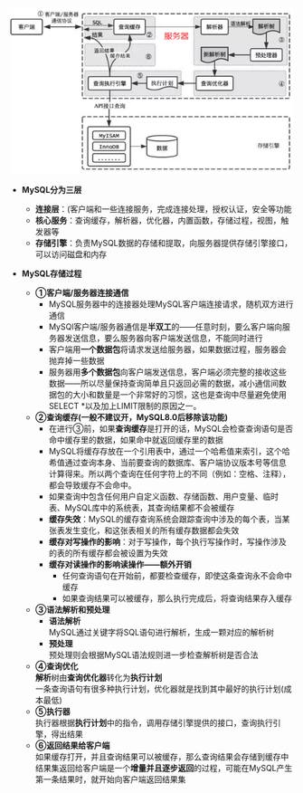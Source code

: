 ![alt 属性文本](p/img_3.png)  
* **MySQL分为三层**
  * **连接层**：(客户端和一些连接服务，完成连接处理，授权认证，安全等功能
  * **核心服务**：查询缓存，解析器，优化器，内置函数，存储过程，视图，触发器等  
  * **存储引擎**：负责MySQL数据的存储和提取，向服务器提供存储引擎接口，可以访问磁盘和内存  


* **MySQL存储过程**   
   * **①客户端/服务器连接通信**   
     * MySQL服务器中的连接器处理MySQL客户端连接请求，随机双方进行通信
     * MySQl客户端/服务器通信是**半双工**的——任意时刻，要么客户端向服务器发送信息，要么服务器向客户端发送信息，不能同时进行    
     * 客户端用**一个数据包**将请求发送给服务器，如果数据过程，服务器会抛弃掉一些数据   
     * 服务器用**多个数据包**向客户端发送信息，客户端必须完整的接收这些数据——所以尽量保持查询简单且只返回必需的数据，减小通信间数据包的大小和数量是一个非常好的习惯，这也是查询中尽量避免使用SELECT *以及加上LIMIT限制的原因之一。
   * **②查询缓存(一般不建议开，MySQL8.0后移除该功能)**   
     * 在进行③前，如果**查询缓存**是打开的话，MySQL会检查查询语句是否命中缓存里的数据，如果命中就返回缓存里的数据   
     * MySQL将缓存存放在一个引用表中，通过一个哈希值来索引，这个哈希值通过查询本身、当前要查询的数据库、客户端协议版本号等信息计算得来。所以两个查询在任何字符上的不同（例如：空格、注释），都会导致缓存不会命中。   
     * 如果查询中包含任何用户自定义函数、存储函数、用户变量、临时表、MySQL库中的系统表，其查询结果都不会被缓存   
     * **缓存失效**：MySQL的缓存查询系统会跟踪查询中涉及的每个表，当某张表发生变化，和这张表相关的所有缓存数据都会失效    
     * **缓存对写操作的影响**：对于写操作，每个执行写操作时，写操作涉及的表的所有缓存都会被设置为失效    
     * **缓存对读操作的影响读操作——额外开销**  
        * 任何查询语句在开始前，都要检查缓存，即使这条查询永不会命中缓存 
        * 如果查询结果可以被缓存，那么执行完成后，将查询结果存入缓存  
   * **③语法解析和预处理**   
     * **语法解析**  
       MySQL通过关键字将SQL语句进行解析，生成一颗对应的解析树   
     * **预处理**  
       预处理则会根据MySQL语法规则进一步检查解析树是否合法
   * **④查询优化**   
     **解析**树由**查询优化器**转化为**执行计划**   
     一条查询语句有很多种执行计划，优化器就是找到其中最好的执行计划(成本最低)
   * **⑤执行器**   
     执行器根据**执行计划**中的指令，调用存储引擎提供的接口，查询执行引擎，得出结果
   * **⑥返回结果给客户端**  
     如果缓存打开，并且查询结果可以被缓存，那么查询结果会存储到缓存中   
     结果集返回给客户端是一个**增量并且逐步返回**的过程，可能在MySQL产生第一条结果时，就开始向客户端返回结果集   